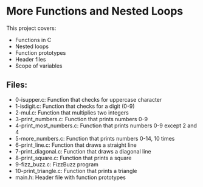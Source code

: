 # More Functions and Nested Loops

This project covers:
- Functions in C
- Nested loops
- Function prototypes
- Header files
- Scope of variables

## Files:
- 0-isupper.c: Function that checks for uppercase character
- 1-isdigit.c: Function that checks for a digit (0-9)
- 2-mul.c: Function that multiplies two integers
- 3-print_numbers.c: Function that prints numbers 0-9
- 4-print_most_numbers.c: Function that prints numbers 0-9 except 2 and 4
- 5-more_numbers.c: Function that prints numbers 0-14, 10 times
- 6-print_line.c: Function that draws a straight line
- 7-print_diagonal.c: Function that draws a diagonal line
- 8-print_square.c: Function that prints a square
- 9-fizz_buzz.c: FizzBuzz program
- 10-print_triangle.c: Function that prints a triangle
- main.h: Header file with function prototypes
